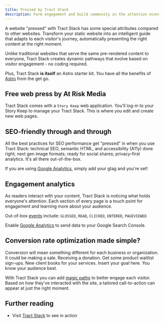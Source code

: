 ```yaml
---
title: Pressed by Tract Stack
description: Farm engagement and build community in the attention economy
---
```


A website "pressed" with Tract Stack has some special attributes compared to other websites. Transform your static website into an intelligent guide that adapts to each visitor's journey, automatically presenting the right content at the right moment.

Unlike traditional websites that serve the same pre-rendered content to everyone, Tract Stack creates dynamic pathways that evolve based on visitor engagement - no coding required.

Plus, Tract Stack **is itself** an Astro starter kit. You have all the benefits of [Astro](/concepts/astro/) from the get go.

## Free web press by At Risk Media

Tract Stack comes with a `Story Keep` web application. You'll log-in to your Story Keep to manage your Tract Stack. This is where you edit and create new web pages.

## SEO-friendly through and through

All the best practices for SEO performance get "pressed" in when you use Tract Stack: technical SEO, semantic HTML, and accessibility (A11y) done right; next gen image formats; ready for social shares; privacy-first analytics. It's all there out-of-the-box.

If you are using [Google Analytics](/integrations/google-analytics/), simply add your gtag and you're set!

## Engagement analytics

As readers interact with your content, Tract Stack is noticing what holds everyone's attention. Each section of every page is a touch point for engagement and learning more about your audience.

Out-of-box [events](/basics/content-engagements) include: `GLOSSED`, `READ`, `CLICKED`, `ENTERED`, `PAGEVIEWED`

Enable [Google Analytics](/integrations/google-analytics/) to send data to your Google Search Console.

## Conversion rate optimization made simple?

Conversion will mean something different for each business or organization. It could be making a sale. Receiving a donation. Get some product waitlist sign-ups. New client books for your services. Insert your goal here. You know your audience best.

With Tract Stack you can add [magic paths](/recipes/adaptive/) to better engage each visitor. Based on how they've interacted with the site, a tailored call-to-action can appear at just the right moment.

## Further reading

- Visit [Tract Stack](https://tractstack.com?utm_source=docs&utm_medium=www&utm_campaign=starlight) to see in action

